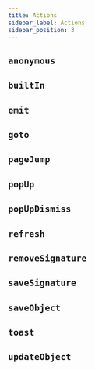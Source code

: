 ```yaml
---
title: Actions
sidebar_label: Actions
sidebar_position: 3
---
```


## `anonymous`

## `builtIn`

## `emit`

## `goto`

## `pageJump`

## `popUp`

## `popUpDismiss`

## `refresh`

## `removeSignature`

## `saveSignature`

## `saveObject`

## `toast`

## `updateObject`
